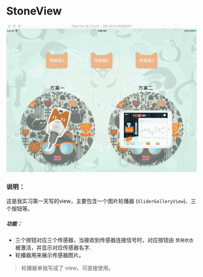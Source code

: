 # StoneView

![0-StoneViewDemo](https://github.com/StoneN/OC-Demos/blob/master/PicturesForREADME/0-StoneViewDemo.gif)

### 说明：

这是我实习第一天写的view，主要包含一个图片轮播器 (`SliderGalleryView`)、三个按钮等。

##### 功能：

- 三个按钮对应三个传感器，当接收到传感器连接信号时，对应按钮由 `禁用状态` 被激活，并显示对应传感器名字.
- 轮播器用来展示传感器图片。

> 轮播器单独写成了 view，可直接使用。

